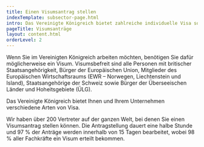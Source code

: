```yaml
---
title: Einen Visumsantrag stellen
indexTemplate: subsector-page.html
intro: Das Vereinigte Königreich bietet zahlreiche individuelle Visa sowie Arbeitsvisa. Finden Sie heraus, welches Visum für Ihre Zwecke passt und beachten Sie bitte, dass die Bewilligung bis zu drei Monate dauern kann. 
pageTitle: Visumsanträge
layout: content.html
orderLevel: 2
---
```


Wenn Sie im Vereinigten Königreich arbeiten möchten, benötigen Sie dafür möglicherweise ein Visum. Visumsbefreit sind alle Personen mit britischer Staatsangehörigkeit, Bürger der Europäischen Union, Mitglieder des Europäischen Wirtschaftsraums (EWR – Norwegen, Liechtenstein und Island), Staatsangehörige der Schweiz sowie Bürger der Überseeischen Länder und Hoheitsgebiete (ÜLG).


Das Vereinigte Königreich bietet Ihnen und Ihrem Unternehmen verschiedene Arten von Visa.


Wir haben über 200 Vertreter auf der ganzen Welt, bei denen Sie einen Visumsantrag stellen können. Die Antragstellung dauert eine halbe Stunde und 97 % der Anträge werden innerhalb von 15 Tagen bearbeitet, wobei 98 % aller Fachkräfte ein Visum erteilt bekommen.